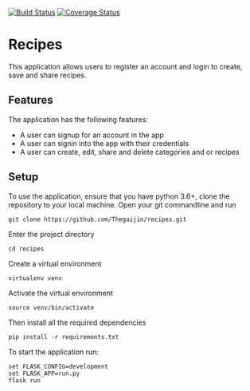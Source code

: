 [![Build Status](https://travis-ci.org/Thegaijin/recipes.svg?branch=flask-v1.2)](https://travis-ci.org/Thegaijin/recipes)
[![Coverage Status](https://coveralls.io/repos/github/Thegaijin/recipes/badge.svg?branch=flask-v1.2)](https://coveralls.io/github/Thegaijin/recipes?branch=flask-v1.2)


# Recipes
This application allows users to register an account and login to create, save and share recipes.

## Features

The application has the following features:

* A user can signup for an account in the app 
* A user can  signin into the app with their credentials
* A user can create, edit, share and delete categories and or recipes

## Setup

To use the application, ensure that you have python 3.6+, clone the repository to your local machine. Open your git commandline and run

    git clone https://github.com/Thegaijin/recipes.git

Enter the project directory

    cd recipes

Create a virtual environment

    virtualenv venv

Activate the virtual environment

    source venv/bin/activate

Then install all the required dependencies

    pip install -r requirements.txt

To start the application run:

    set FLASK_CONFIG=development
    set FLASK_APP=run.py
    flask run
